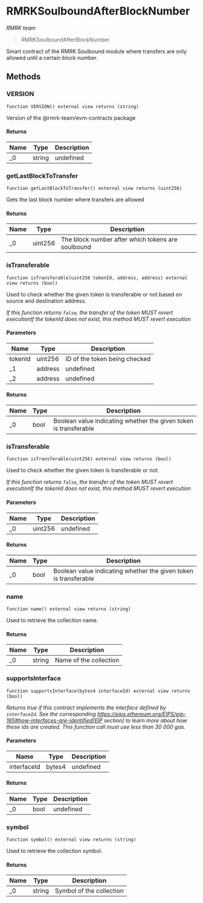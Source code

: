 # RMRKSoulboundAfterBlockNumber

*RMRK team*

> RMRKSoulboundAfterBlockNumber

Smart contract of the RMRK Soulbound module where transfers are only allowed until a certain block number.



## Methods

### VERSION

```solidity
function VERSION() external view returns (string)
```

Version of the @rmrk-team/evm-contracts package




#### Returns

| Name | Type | Description |
|---|---|---|
| _0 | string | undefined |

### getLastBlockToTransfer

```solidity
function getLastBlockToTransfer() external view returns (uint256)
```

Gets the last block number where transfers are allowed




#### Returns

| Name | Type | Description |
|---|---|---|
| _0 | uint256 | The block number after which tokens are soulbound |

### isTransferable

```solidity
function isTransferable(uint256 tokenId, address, address) external view returns (bool)
```

Used to check whether the given token is transferable or not based on source and destination address.

*If this function returns `false`, the transfer of the token MUST revert executionIf the tokenId does not exist, this method MUST revert execution*

#### Parameters

| Name | Type | Description |
|---|---|---|
| tokenId | uint256 | ID of the token being checked |
| _1 | address | undefined |
| _2 | address | undefined |

#### Returns

| Name | Type | Description |
|---|---|---|
| _0 | bool | Boolean value indicating whether the given token is transferable |

### isTransferable

```solidity
function isTransferable(uint256) external view returns (bool)
```

Used to check whether the given token is transferable or not.

*If this function returns `false`, the transfer of the token MUST revert executionIf the tokenId does not exist, this method MUST revert execution*

#### Parameters

| Name | Type | Description |
|---|---|---|
| _0 | uint256 | undefined |

#### Returns

| Name | Type | Description |
|---|---|---|
| _0 | bool | Boolean value indicating whether the given token is transferable |

### name

```solidity
function name() external view returns (string)
```

Used to retrieve the collection name.




#### Returns

| Name | Type | Description |
|---|---|---|
| _0 | string | Name of the collection |

### supportsInterface

```solidity
function supportsInterface(bytes4 interfaceId) external view returns (bool)
```



*Returns true if this contract implements the interface defined by `interfaceId`. See the corresponding https://eips.ethereum.org/EIPS/eip-165#how-interfaces-are-identified[EIP section] to learn more about how these ids are created. This function call must use less than 30 000 gas.*

#### Parameters

| Name | Type | Description |
|---|---|---|
| interfaceId | bytes4 | undefined |

#### Returns

| Name | Type | Description |
|---|---|---|
| _0 | bool | undefined |

### symbol

```solidity
function symbol() external view returns (string)
```

Used to retrieve the collection symbol.




#### Returns

| Name | Type | Description |
|---|---|---|
| _0 | string | Symbol of the collection |




